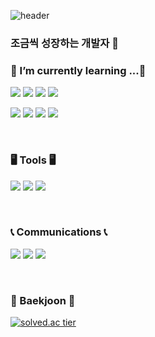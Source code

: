 ![header](https://capsule-render.vercel.app/api?type=waving&color=8AFF8A&height=300&section=header&text=Seo%20Hoehyeong&fontSize=90)
<br/>

### 조금씩 성장하는 개발자 👋



 ### 🌱 I’m currently learning ...🌱

 <img src="https://img.shields.io/badge/JAVA-007396?style=flat-square&logo=Java&logoColor=white"/> <img src="https://img.shields.io/badge/JAVASCRIPT-F7DF1E?style=flat-square&logo=JavaScript&logoColor=white"/>
 <img src="https://img.shields.io/badge/BOOTSTRAP-7952B3?style=flat-square&logo=Bootstrap&logoColor=white"/>
 <img src="https://img.shields.io/badge/JQUERY-0769AD?style=flat-square&logo=Jquery&logoColor=white"/>
 
 <img src="https://img.shields.io/badge/SPRING-6DB33F?style=flat-square&logo=spring&logoColor=white"/> <img src="https://img.shields.io/badge/SPRINGBOOT-6DB33F?style=flat-square&logo=springboot&logoColor=white"/>
 <img src="https://img.shields.io/badge/VUE.JS-3DDC84?style=flat-square&logo=vue.js&logoColor=white"/>
 <img src="https://img.shields.io/badge/CSS3-1572B6?style=flat-square&logo=css3&logoColor=white"/>
 
 
 
 <br/>

 
 
 ### 🖥 Tools 🖥

<img src="https://img.shields.io/badge/ECLIPSE-2C2255?style=flat-square&logo=eclipse&logoColor=white"/> <img src="https://img.shields.io/badge/VSCODE-007ACC?style=flat-square&logo=visualstudiocode&logoColor=white"/>
<img src="https://img.shields.io/badge/GIT-F05032?style=flat-square&logo=git&logoColor=white"/>

<br/>
 
  
 ### 📞 Communications 📞

<img src="https://img.shields.io/badge/SLACK-4A154B?style=flat-square&logo=slack&logoColor=white"/> <img src="https://img.shields.io/badge/NOTION-000000?style=flat-square&logo=notion&logoColor=white"/>
<img src="https://img.shields.io/badge/GMAIL-EA4335?style=flat-square&logo=gmail&logoColor=white"/>

 

 <br/>
 
 
 ### 👊 Baekjoon 👊

[![solved.ac tier](http://mazassumnida.wtf/api/generate_badge?boj=shh4190)](https://solved.ac/shh4190)
